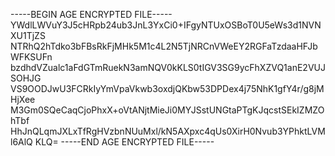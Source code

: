 -----BEGIN AGE ENCRYPTED FILE-----
YWdlLWVuY3J5cHRpb24ub3JnL3YxCi0+IFgyNTUxOSBoT0U5eWs3d1NVNXU1TjZS
NTRhQ2hTdko3bFBsRkFjMHk5M1c4L2N5TjNRCnVWeEY2RGFaTzdaaHFJbWFKSUFn
bzdhdVZualc1aFdGTmRuekN3amNQV0kKLS0tIGV3SG9ycFhXZVQ1anE2VUJSOHJG
VS9OODJwU3FCRkIyYmVpaVkwb3oxdjQKbw53DPDex4j75NhK1gfY4r/g8jMHjXee
M3Gm0SQeCaqCjoPhxX+oVtANjtMieJi0MYJSstUNGtaPTgKJqcstSEkIZMZOhTbf
HhJnQLqmJXLxTfRgHVzbnNUuMxl/kN5AXpxc4qUs0XirH0Nvub3YPhktLVMl6AlQ
KLQ=
-----END AGE ENCRYPTED FILE-----
